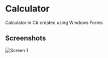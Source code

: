 # Calculator
Calculator in C# created using Windows Forms

## Screenshots

![Screen 1](https://i.ibb.co/rZHMW9K/calc.png)
